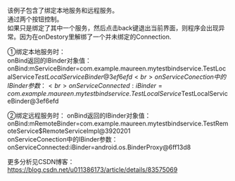 该例子包含了绑定本地服务和远程服务。</br>
通过两个按钮控制。</br>
如果只是绑定了其中一个服务，然后点击back键退出当前界面，则程序会出现异常。因为在onDestory里解绑了一个并未绑定的Connection.  </br>  

①绑定本地服务时：<br>
onBind返回的IBinder对象值：<br>
onBind:mServiceBinder=com.example.maureen.mytestbindservice.TestLocalService$TestLocalServiceBinder@3ef6efd<br>
onServiceConection中的IBinder参数：<br>
onServiceConnected:iBinder=com.example.maureen.mytestbindservice.TestLocalService$TestLocalServiceBinder@3ef6efd  </br>  

②绑定远程服务时：
onBind返回的IBinder对象值：<br>
onBind:mRemoteBinder=com.example.maureen.mytestbindservice.TestRemoteService$RemoteServiceImpl@3920201<br>
onServiceConection中的IBinder参数：<br>
onServiceConnected:iBinder=android.os.BinderProxy@6ff13d8 <br>

更多分析见CSDN博客：https://blog.csdn.net/u011386173/article/details/83575069

